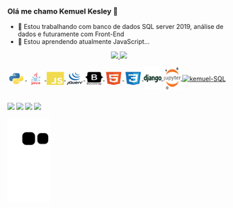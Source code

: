 ### Olá me chamo Kemuel Kesley 👋

- 🔭 Estou trabalhando com banco de dados SQL server 2019, análise de dados e futuramente com Front-End
- 🌱 Estou aprendendo atualmente JavaScript...
 
 
<div align="center">
  <a href="https://github.com/kemuelkesley">
  <img height="180em" src="https://github-readme-stats.vercel.app/api?username=kemuelkesley&show_icons=true&theme=dracula&include_all_commits=true&count_private=true"/>
  <img height="180em" src="https://github-readme-stats.vercel.app/api/top-langs/?username=kemuelkesley&layout=compact&langs_count=7&theme=dracula"/>
</div>
   
  <div style="display: inline_block"><br>
  <img align="center" alt="kemuel-Python" height="30" width="40" src="https://raw.githubusercontent.com/devicons/devicon/master/icons/python/python-original.svg">
  <img align="center" alt="kemuel-Java" height="30" width="40" src="https://github.com/devicons/devicon/blob/master/icons/java/java-original-wordmark.svg">
  <img align="center" alt="kemuel-Js" height="30" width="40" src="https://raw.githubusercontent.com/devicons/devicon/master/icons/javascript/javascript-plain.svg">
  <img align="center" alt="kemuel.Jquery" height="30" width="40"src="https://github.com/devicons/devicon/blob/master/icons/jquery/jquery-original-wordmark.svg"> 
  <img align="center" alt="kemuel-Js" height="30" width="40" src="https://github.com/devicons/devicon/blob/master/icons/bootstrap/bootstrap-plain-wordmark.svg">
  <img align="center" alt="kemuel-HTML" height="30" width="40" src="https://raw.githubusercontent.com/devicons/devicon/master/icons/html5/html5-original.svg">
  <img align="center" alt="kemuel-CSS" height="30" width="40" src="https://raw.githubusercontent.com/devicons/devicon/master/icons/css3/css3-original.svg">  
  <img align="center" alt="kemuel-Csh" height="50" width="40" src="https://github.com/devicons/devicon/blob/master/icons/django/django-plain-wordmark.svg">  
  <img align="center" alt="kemuel-Csh" height="50" width="40" src="https://github.com/devicons/devicon/blob/master/icons/jupyter/jupyter-original-wordmark.svg">  
  <img align="center" alt="kemuel-SQL" height="30" width="40" src="https://icongr.am/entypo/database.svg?size=128&color=fff700">
  
   
</div>

  ##
     
  <div>  
   <a href="https://www.instagram.com/kemuelkesley/" target="_blank"><img src="https://img.shields.io/badge/Instagram-E4405F?style=for-the-badge&logo=instagram&logoColor=white"></a> 	    
  <a href="https://www.facebook.com/kemuel.kesley.9/" target="_blank"><img src="https://img.shields.io/badge/Facebook-1877F2?style=for-the-badge&logo=facebook&logoColor=white" target="_blank"></a>  
   <a href = "mailto:kemuelkesley@gmail.com"><img src="https://img.shields.io/badge/-Gmail-%23333?style=for-the-badge&logo=gmail&logoColor=white" target="_blank"></a>
   <a href="https://www.linkedin.com/in/kemuel-kesley-23886435/" target="_blank"><img src="https://img.shields.io/badge/-LinkedIn-%230077B5?style=for-the-badge&logo=linkedin&logoColor=white" target="_blank"></a> 

   ![Snake animation](https://github.com/rafaballerini/rafaballerini/blob/output/github-contribution-grid-snake.svg)
 
</div>
